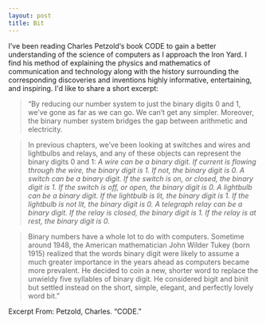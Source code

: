 ```yaml
---
layout: post
title: Bit
---
```

I’ve been reading Charles Petzold‘s book CODE to gain a better understanding of the science of computers as I approach the Iron Yard. I find his method of explaining the physics and mathematics of communication and technology along with the history surrounding the corresponding discoveries and inventions highly informative, entertaining, and inspiring. I'd like to share a short excerpt:

>“By reducing our number system to just the binary digits 0 and 1, we’ve gone as far as we can go. We can’t get any simpler. Moreover, the binary number system bridges the gap between arithmetic and electricity.

>In previous chapters, we’ve been looking at switches and wires and lightbulbs and relays, and any of these objects can represent the binary digits 0 and 1:
>*A wire can be a binary digit. If current is flowing through the wire, the binary digit is 1. If not, the binary digit is 0.
A switch can be a binary digit. If the switch is on, or closed, the binary digit is 1. If the switch is off, or open, the binary digit is 0.
A lightbulb can be a binary digit. If the lightbulb is lit, the binary digit is 1. If the lightbulb is not lit, the binary digit is 0.
A telegraph relay can be a binary digit. If the relay is closed, the binary digit is 1. If the relay is at rest, the binary digit is 0.*

>Binary numbers have a whole lot to do with computers.
Sometime around 1948, the American mathematician John Wilder Tukey (born 1915) realized that the words binary digit were likely to assume a much greater importance in the years ahead as computers became more prevalent. He decided to coin a new, shorter word to replace the unwieldy five syllables of binary digit. He considered bigit and binit but settled instead on the short, simple, elegant, and perfectly lovely word bit.”

Excerpt From: Petzold, Charles. “CODE.”